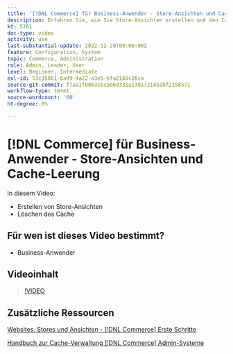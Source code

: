```yaml
---
title: '[!DNL Commerce] für Business-Anwender - Store-Ansichten und Cache-Leerung'
description: Erfahren Sie, wie Sie Store-Ansichten erstellen und den Cache löschen.
kt: 5761
doc-type: video
activity: use
last-substantial-update: 2022-12-28T00:00:00Z
feature: Configuration, System
topic: Commerce, Administration
role: Admin, Leader, User
level: Beginner, Intermediate
exl-id: 53c35861-6ad9-4a22-a3e5-6fa2165c26ca
source-git-commit: f7aa1f0063cbcad6d331a13817214b1bf2158571
workflow-type: tm+mt
source-wordcount: '60'
ht-degree: 0%

---
```


# [!DNL Commerce] für Business-Anwender - Store-Ansichten und Cache-Leerung

In diesem Video:

- Erstellen von Store-Ansichten
- Löschen des Cache

## Für wen ist dieses Video bestimmt?

- Business-Anwender

## Videoinhalt

>[!VIDEO](https://video.tv.adobe.com/v/35946?quality=12&learn=on)

## Zusätzliche Ressourcen

[Websites, Stores und Ansichten - [!DNL Commerce] Erste Schritte](https://experienceleague.adobe.com/docs/commerce-admin/start/setup/websites-stores-views.html)

[Handbuch zur Cache-Verwaltung  [!DNL Commerce] Admin-Systeme](https://experienceleague.adobe.com/docs/commerce-admin/systems/tools/cache-management.html)
